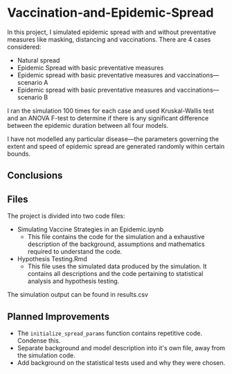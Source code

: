 # Vaccination-and-Epidemic-Spread
In this project, I simulated epidemic spread with and without preventative measures like masking, distancing and vaccinations. There are 4 cases considered:

- Natural spread
- Epidemic Spread with basic preventative measures
- Epidemic spread with basic preventative measures and vaccinations—scenario A
- Epidemic spread with basic preventative measures and vaccinations—scenario B

I ran the simulation 100 times for each case and used Kruskal-Wallis test and an ANOVA F-test to determine if there is any significant difference between the epidemic duration between all four models.

I have not modelled any particular disease—the parameters governing the extent and speed of epidemic spread are generated randomly within certain bounds.

## Conclusions


## Files

The project is divided into two code files:
- Simulating Vaccine Strategies in an Epidemic.ipynb
	- This file contains the code for the simulation and a exhaustive description of the background, assumptions and mathematics required to understand the code.
- Hypothesis Testing.Rmd
	- This file uses the simulated data produced by the simulation. It contains all descriptions and the code pertaining to statistical analysis and hypothesis testing.

The simulation output can be found in results.csv

## Planned Improvements

- The `initialize_spread_params` function contains repetitive code. Condense this.
- Separate background and model description into it's own file, away from the simulation code.
- Add background on the statistical tests used and why they were chosen.

